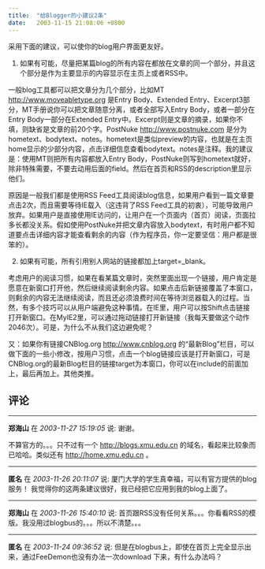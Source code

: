 ```yaml
---
title:  "给Blogger的小建议2条"
date:   2003-11-15 21:08:06 +0800
---
```


采用下面的建议，可以使你的blog用户界面更友好。  

1. 如果有可能，尽量把某篇blog的所有内容在都放在文章的同一个部分，并且这个部分是作为主要显示的内容显示在主页上或者RSS中。  

一般blog工具都可以把文章分为几个部分，比如MT http://www.moveabletype.org 是Entry Body、Extended Entry、Excerpt3部分，MT手册说你可以把文章随意分离，或者全部写入Entry Body，或者一部分在Entry Body一部分在Extended Entry中。Excerpt则是文章的摘录，如果你不填，则缺省是文章的前20个字。PostNuke http://www.postnuke.com 是分为hometext、bodytext、notes。hometext是类似preview的内容，也就是在主页home显示的少部分内容，点击详细信息查看bodytext。notes是注释。我的建议是：使用MT则把所有内容都放入Entry Body，PostNuke则写到hometext就好，除非特殊需要，不要去动用后面的field。然后在首页和RSS的description里显示他们。  

原因是一般我们都是使用RSS Feed工具阅读blog信息，如果用户看到一篇文章要点击2次，而且需要等待IE载入（这违背了RSS Feed工具的初衷），可能导致用户放弃。如果用户是直接使用IE访问的，让用户在一个页面内（首页）阅读，页面拉多长都没关系。假如使用PostNuke并把文章内容放入bodytext，有时用户都不知道要点击详细内容才能查看剩余的内容（作为程序员，你一定要坚信：用户都是很笨的）。  

2. 如果有可能，所有引用别人网站的链接都加上target=_blank。  

考虑用户的阅读习惯，如果在看某篇文章时，突然里面出现一个链接，用户肯定是愿意在新窗口打开他，然后继续阅读剩余内容。如果点击后新链接覆盖了本窗口，则剩余的内容无法继续阅读，而且还必须浪费时间在等待浏览器载入的过程。当然，有多个技巧可以从用户端避免这种事情。在IE里，用户可以按Shift点击链接打开新窗口。在MyIE2里，可以通过拖动链接打开新链接（我每天要做这个动作2046次）。可是，为什么不从我们这边避免呢？  

又：如果你有链接CNBlog.org http://www.cnblog.org 的“最新Blog”栏目，可以做下面的一些小修改，按用户习惯，点击一个blog链接应该是打开新窗口，可是CNBlog.org的最新Blog栏目的链接target为本窗口，你可以在include的前面加上，最后再加上。其他类推。  


## 评论

*****
**郑海山** 在 *2003-11-27 15:19:05* 说: 谢谢。

不算官方的。。。只不过有一个 http://blogs.xmu.edu.cn 的域名，看起来比较象而已哈哈。类似还有 http://home.xmu.edu.cn 。



*****
**匿名** 在 *2003-11-26 20:11:07* 说: 厦门大学的学生真幸福，可以有官方提供的blog服务！
我觉得你的这两条建议很好，我已经把它应用到我的blog上面了。

*****
**郑海山** 在 *2003-11-26 15:40:10* 说: 首页跟RSS没有任何关系。。。你看看RSS的模版。我没用过blogbus的。。。所以不清楚。。。



*****
**匿名** 在 *2003-11-24 09:36:52* 说: 但是在blogbus上，即使在首页上完全显示出来，通过FeeDemon也没有办法一次download 下来，有什么办法吗？

